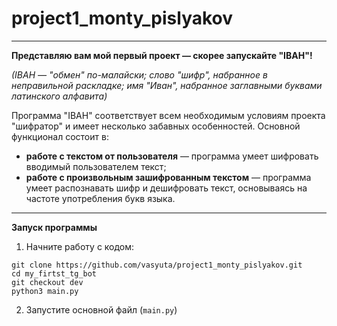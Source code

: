# project1_monty_pislyakov
____
**Представляю вам мой первый проект — скорее запускайте "IBAH"!**

*(IBAH — "обмен" по-малайски; слово "шифр", набранное в неправильной раскладке; имя "Иван", набранное заглавными буквами латинского алфавита)*

Программа "IBAH" соответствует всем необходимым условиям проекта "шифратор" и имеет несколько забавных особенностей. Основной функционал состоит в:

- **работе с текстом от пользователя** — программа умеет шифровать вводимый пользователем текст;
- **работе с произвольным зашифрованным текстом** — программа умеет распознавать шифр и дешифровать текст, основываясь на частоте употребления букв языка.
____
**Запуск программы**
1. Начните работу с кодом:
```
git clone https://github.com/vasyuta/project1_monty_pislyakov.git
cd my_firtst_tg_bot
git checkout dev
python3 main.py
```
2. Запустите основной файл (`main.py`)
